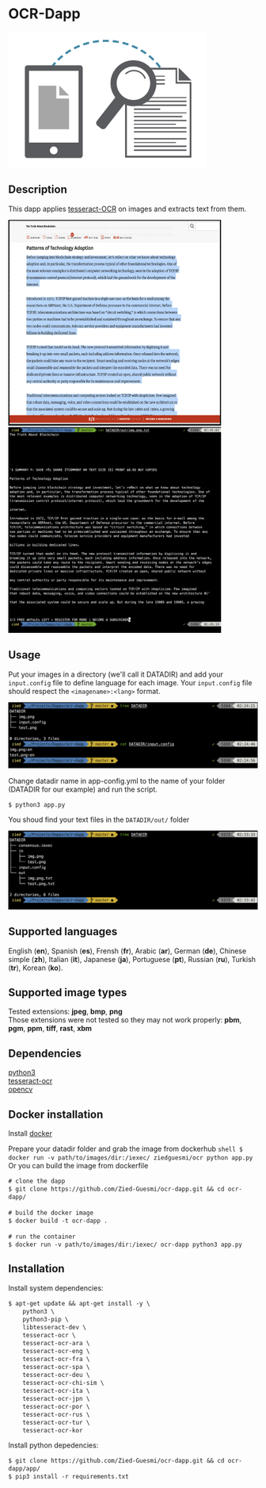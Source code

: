 # OCR-Dapp

<img src="./logo.png" width="400">


## Description
This dapp applies [tesseract-OCR](https://github.com/tesseract-ocr/tesseract) on images and extracts text from them.  

<img src="./images/img.png" width="430" height="415"> <img src="./images/text.png" width="430">


## Usage
Put your images in a directory (we'll call it DATADIR) and add your ```input.config``` file to define language for each image. Your ```input.config```
file should respect the ```<imagename>:<lang>``` format.

![screenshot](./images/screenshot-1.png)

Change datadir name in app-config.yml to the name of your folder (DATADIR for our example) and run the script.

    $ python3 app.py

You shoud find your text files in the ```DATADIR/out/``` folder

![screenshot](./images/screenshot-2.png)


## Supported languages
English (**en**), Spanish (**es**), Frensh (**fr**), Arabic (**ar**), German (**de**), Chinese simple (**zh**), Italian (**it**), Japanese (**ja**), Portuguese (**pt**), Russian (**ru**), Turkish (**tr**), Korean (**ko**).


## Supported image types
Tested extensions: **jpeg**, **bmp**, **png**  
Those extensions were not tested so they may not work properly: **pbm**, **pgm**, **ppm**, **tiff**, **rast**, **xbm**  

## Dependencies
[python3](https://www.python.org/)  
[tesseract-ocr](https://github.com/tesseract-ocr/tesseract)  
[opencv](https://opencv.org/)


## Docker installation

Install [docker](https://docs.docker.com/install/)

Prepare your datadir folder and grab the image from dockerhub
    ```shell
    $ docker run -v path/to/images/dir:/iexec/ ziedguesmi/ocr python app.py
    ```
Or you can build the image from dockerfile

    # clone the dapp
    $ git clone https://github.com/Zied-Guesmi/ocr-dapp.git && cd ocr-dapp/ 

    # build the docker image
    $ docker build -t ocr-dapp .

    # run the container
    $ docker run -v path/to/images/dir:/iexec/ ocr-dapp python3 app.py


## Installation
Install system dependencies:

    $ apt-get update && apt-get install -y \
        python3 \
        python3-pip \
        libtesseract-dev \
        tesseract-ocr \
        tesseract-ocr-ara \
        tesseract-ocr-eng \
        tesseract-ocr-fra \
        tesseract-ocr-spa \
        tesseract-ocr-deu \
        tesseract-ocr-chi-sim \
        tesseract-ocr-ita \
        tesseract-ocr-jpn \
        tesseract-ocr-por \
        tesseract-ocr-rus \
        tesseract-ocr-tur \
        tesseract-ocr-kor
        
Install python depedencies:

    $ git clone https://github.com/Zied-Guesmi/ocr-dapp.git && cd ocr-dapp/app/
    $ pip3 install -r requirements.txt
